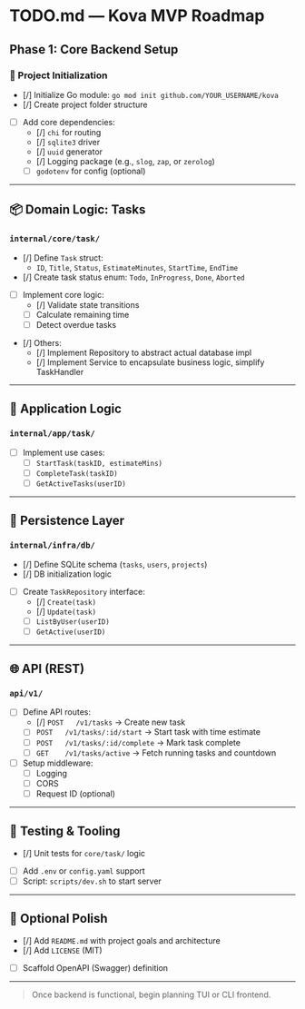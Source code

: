 # TODO.md — Kova MVP Roadmap

## Phase 1: Core Backend Setup

### 🔧 Project Initialization

- [/] Initialize Go module: `go mod init github.com/YOUR_USERNAME/kova`
- [/] Create project folder structure
- [ ] Add core dependencies:
  - [/] `chi` for routing
  - [/] `sqlite3` driver
  - [/] `uuid` generator
  - [/] Logging package (e.g., `slog`, `zap`, or `zerolog`)
  - [ ] `godotenv` for config (optional)

---

## 📦 Domain Logic: Tasks

### `internal/core/task/`

- [/] Define `Task` struct:
  - `ID`, `Title`, `Status`, `EstimateMinutes`, `StartTime`, `EndTime`
- [/] Create task status enum: `Todo`, `InProgress`, `Done`, `Aborted`
- [ ] Implement core logic:
  - [/] Validate state transitions
  - [ ] Calculate remaining time
  - [ ] Detect overdue tasks
- [/] Others:
  - [/] Implement Repository to abstract actual database impl
  - [/] Implement Service to encapsulate business logic, simplify TaskHandler

---

## 🧠 Application Logic

### `internal/app/task/`

- [ ] Implement use cases:
  - [ ] `StartTask(taskID, estimateMins)`
  - [ ] `CompleteTask(taskID)`
  - [ ] `GetActiveTasks(userID)`

---

## 🧩 Persistence Layer

### `internal/infra/db/`

- [/] Define SQLite schema (`tasks`, `users`, `projects`)
- [/] DB initialization logic
- [ ] Create `TaskRepository` interface:
  - [/] `Create(task)`
  - [/] `Update(task)`
  - [ ] `ListByUser(userID)`
  - [ ] `GetActive(userID)`

---

## 🌐 API (REST)

### `api/v1/`

- [ ] Define API routes:
  - [/] `POST   /v1/tasks` → Create new task
  - [ ] `POST   /v1/tasks/:id/start` → Start task with time estimate
  - [ ] `POST   /v1/tasks/:id/complete` → Mark task complete
  - [ ] `GET    /v1/tasks/active` → Fetch running tasks and countdown
- [ ] Setup middleware:
  - [ ] Logging
  - [ ] CORS
  - [ ] Request ID (optional)

---

## 🧪 Testing & Tooling

- [/] Unit tests for `core/task/` logic
- [ ] Add `.env` or `config.yaml` support
- [ ] Script: `scripts/dev.sh` to start server

---

## 🌱 Optional Polish

- [/] Add `README.md` with project goals and architecture
- [/] Add `LICENSE` (MIT)
- [ ] Scaffold OpenAPI (Swagger) definition

---

> Once backend is functional, begin planning TUI or CLI frontend.
